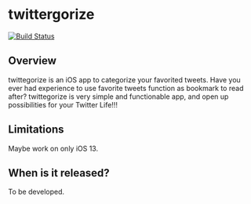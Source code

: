 # twittergorize
[![Build Status](https://app.bitrise.io/app/222b3ed0e81e24de/status.svg?token=nTgEpbDPQhj4C1vpt7gGxQ)](https://app.bitrise.io/app/222b3ed0e81e24de)
## Overview
twittegorize is an iOS app to categorize your favorited tweets. 
Have you ever had experience to use favorite tweets function as bookmark to read after?
twittegorize is very simple and functionable app, and open up possibilities for your Twitter Life!!!

## Limitations
Maybe work on only iOS 13. 

## When is it released?
To be developed.
